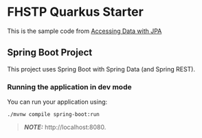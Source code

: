 # FHSTP Quarkus Starter

This is the sample code from [Accessing Data with JPA](https://spring.io/guides/gs/accessing-data-jpa/)

## Spring Boot Project

This project uses Spring Boot with Spring Data (and Spring REST).

### Running the application in dev mode

You can run your application using:
```shell script
./mvnw compile spring-boot:run
```

> **_NOTE:_** http://localhost:8080.

